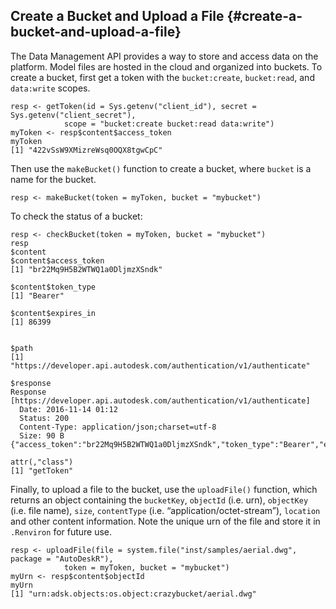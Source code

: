 ## Create a Bucket and Upload a File {#create-a-bucket-and-upload-a-file}

The Data Management API provides a way to store and access data on the platform. Model files are hosted in the cloud and organized into buckets. To create a bucket, first get a token with the `bucket:create`, `bucket:read`, and `data:write` scopes.

```
resp <- getToken(id = Sys.getenv("client_id"), secret = Sys.getenv("client_secret"), 
            scope = "bucket:create bucket:read data:write")
myToken <- resp$content$access_token
myToken
[1] "422vSsW9XMizreWsq0OQX8tgwCpC"
```

Then use the `makeBucket()` function to create a bucket, where `bucket` is a name for the bucket.

```
resp <- makeBucket(token = myToken, bucket = "mybucket")
```

To check the status of a bucket:

```
resp <- checkBucket(token = myToken, bucket = "mybucket")
resp
$content
$content$access_token
[1] "br22Mq9H5B2WTWQ1a0DljmzXSndk"

$content$token_type
[1] "Bearer"

$content$expires_in
[1] 86399


$path
[1] "https://developer.api.autodesk.com/authentication/v1/authenticate"

$response
Response [https://developer.api.autodesk.com/authentication/v1/authenticate]
  Date: 2016-11-14 01:12
  Status: 200
  Content-Type: application/json;charset=utf-8
  Size: 90 B
{"access_token":"br22Mq9H5B2WTWQ1a0DljmzXSndk","token_type":"Bearer","expires_in":86399}

attr(,"class")
[1] "getToken"
```

Finally, to upload a file to the bucket, use the `uploadFile()` function, which returns an object containing the `bucketKey`, `objectId` (i.e. urn), `objectKey` (i.e. file name), `size`, `contentType` (i.e. “application/octet-stream”), `location` and other content information. Note the unique urn of the file and store it in `.Renviron` for future use.

```
resp <- uploadFile(file = system.file("inst/samples/aerial.dwg", package = "AutoDeskR"),
            token = myToken, bucket = "mybucket")
myUrn <- resp$content$objectId
myUrn
[1] "urn:adsk.objects:os.object:crazybucket/aerial.dwg"
```